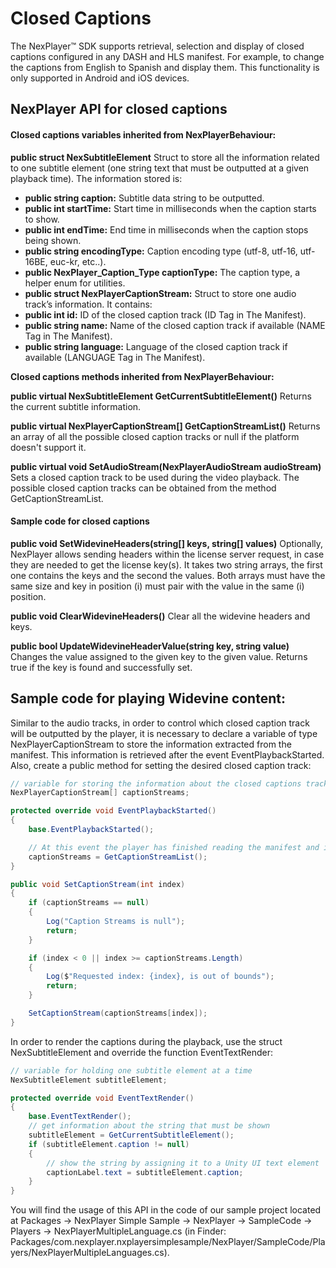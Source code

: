 # Closed Captions

The NexPlayer™ SDK supports retrieval, selection and display of closed captions configured in any DASH and HLS manifest. For example, to change the captions from English to Spanish and display them. This functionality is only supported in Android and iOS devices.

## NexPlayer API for closed captions

#### Closed captions variables inherited from NexPlayerBehaviour:

**public struct NexSubtitleElement**
Struct to store all the information related to one subtitle element (one string text that must be outputted at a given playback time). The information stored is:

- **public string caption:** Subtitle data string to be outputted.
- **public int startTime:** Start time in milliseconds when the caption starts to show.
- **public int endTime:** End time in milliseconds when the caption stops being shown.
- **public string encodingType:** Caption encoding type (utf-8, utf-16, utf-16BE, euc-kr, etc..).
- **public NexPlayer_Caption_Type captionType:** The caption type, a helper enum for utilities.
- **public struct NexPlayerCaptionStream:** Struct to store one audio track’s information. It contains:
- **public int id:** ID of the closed caption track (ID Tag in The Manifest).
- **public string name:** Name of the closed caption track if available (NAME Tag in The Manifest).
- **public string language:** Language of the closed caption track if available  (LANGUAGE Tag in The Manifest).

**Closed captions methods inherited from NexPlayerBehaviour:**

**public virtual NexSubtitleElement GetCurrentSubtitleElement()**
Returns the current subtitle information.

**public virtual NexPlayerCaptionStream[] GetCaptionStreamList()**
Returns an array of all the possible closed caption tracks or null if the platform doesn't support it.

**public virtual void SetAudioStream(NexPlayerAudioStream audioStream)**
Sets a closed caption track to be used during the video playback. The possible closed caption tracks can be obtained from the method GetCaptionStreamList.

#### Sample code for closed captions

**public void SetWidevineHeaders(string[] keys, string[] values)**
Optionally, NexPlayer allows sending headers within the license server request, in case they are needed to get the license key(s). It takes two string arrays, the first one contains the keys and the second the values. Both arrays must have the same size and key in position (i) must pair with the value in the same (i) position.

**public void ClearWidevineHeaders()**
Clear all the widevine headers and keys.

**public bool UpdateWidevineHeaderValue(string key, string value)**
Changes the value assigned to the given key to the given value. Returns true if the key is found and successfully set.


## Sample code for playing Widevine content:

Similar to the audio tracks, in order to control which closed caption track will be outputted by the player, it is necessary to declare a variable of type NexPlayerCaptionStream to store the information extracted from the manifest. This information is retrieved after the event EventPlaybackStarted. Also, create a public method for setting the desired closed caption track:

```csharp
// variable for storing the information about the closed captions tracks present inside the manifest
NexPlayerCaptionStream[] captionStreams;

protected override void EventPlaybackStarted()
{
    base.EventPlaybackStarted();

    // At this event the player has finished reading the manifest and is safe to ask for the CC tracks
    captionStreams = GetCaptionStreamList();
}

public void SetCaptionStream(int index)
{
    if (captionStreams == null)
    {
        Log("Caption Streams is null");
        return;
    }

    if (index < 0 || index >= captionStreams.Length)
    {
        Log($"Requested index: {index}, is out of bounds");
        return;
    }

    SetCaptionStream(captionStreams[index]);
}
```
In order to render the captions during the playback, use the struct NexSubtitleElement and override the function EventTextRender:

```csharp
// variable for holding one subtitle element at a time
NexSubtitleElement subtitleElement;

protected override void EventTextRender()
{
    base.EventTextRender();
    // get information about the string that must be shown 
    subtitleElement = GetCurrentSubtitleElement();
    if (subtitleElement.caption != null)
    {
        // show the string by assigning it to a Unity UI text element
        captionLabel.text = subtitleElement.caption;
    }
}
```

You will find the usage of this API in the code of our sample project located at Packages → NexPlayer Simple Sample → NexPlayer → SampleCode → Players → NexPlayerMultipleLanguage.cs (in Finder: Packages/com.nexplayer.nxplayersimplesample/NexPlayer/SampleCode/Players/NexPlayerMultipleLanguages.cs).